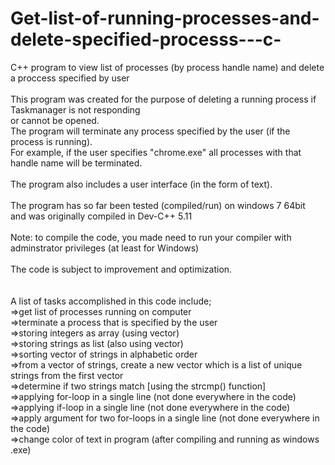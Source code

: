 # Get-list-of-running-processes-and-delete-specified-processs---c-
C++ program to view list of processes (by process handle name) and delete a proccess specified by user <br />
<br />
This program was created for the purpose of deleting a running process if Taskmanager is not responding <br />
or cannot be opened. <br />
The program will terminate any process specified by the user (if the process is running). <br />
For example, if the user specifies "chrome.exe" all processes with that handle name will be terminated.<br />
<br />
The program also includes a user interface (in the form of text). <br />
<br />
The program has so far been tested (compiled/run) on windows 7 64bit <br />
and was originally compiled in Dev-C++ 5.11 <br />
<br />
Note: to compile the code, you made need to run your compiler with adminstrator privileges (at least for Windows) <br />
<br />
The code is subject to improvement and optimization. <br />
<br />
<br />
A list of tasks accomplished in this code include;<br />
=>get list of processes running on computer <br />
=>terminate a process that is specified by the user <br />
=>storing integers as array (using vector) <br />
=>storing strings as list (also using vector) <br />
=>sorting vector of strings in alphabetic order <br />
=>from a vector of strings, create a new vector which is a list of unique strings from the first vector <br />
=>determine if two strings match [using the strcmp() function] <br />
=>applying for-loop in a single line (not done everywhere in the code)<br />
=>applying if-loop in a single line (not done everywhere in the code) <br />
=>apply argument for two for-loops in a single line (not done everywhere in the code)<br />
=>change color of text in program (after compiling and running as windows .exe) <br />
